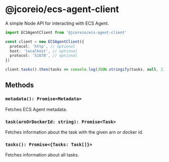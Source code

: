 # @jcoreio/ecs-agent-client

A simple Node API for interacting with ECS Agent.

```ts
import ECSAgentClient from '@jcoreio/ecs-agent-client'

const client = new ECSAgentClient({
  protocol: 'http', // optional
  host: 'localhost', // optional
  protocol: '51678', // optional
})

client.tasks().then(tasks => console.log(JSON.stringify(tasks, null, 2)))
```

## Methods

### `metadata(): Promise<Metadata>`

Fetches ECS Agent metadata.

### `task(arnOrDockerId: string): Promise<Task>`

Fetches information about the task with the given arn or docker id.

### `tasks(): Promise<{Tasks: Task[]}>`

Fetches information about all tasks.
